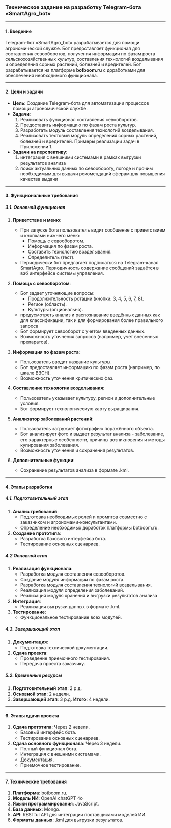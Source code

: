 ### Техническое задание на разработку Telegram-бота «SmartAgro_bot»

---

#### **1. Введение**
Telegram-бот «SmartAgro_bot» разрабатывается для помощи агрономической службе. Бот предоставляет функционал для составления севооборотов, получения информации по фазам роста сельскохозяйственных культур, составления технологий возделывания и определения сорных растений, болезней и вредителей. Бот разрабатывается на платформе **botboom.ru** с доработками для обеспечения необходимого функционала.

---

#### **2. Цели и задачи**
- **Цель**: Создание Telegram-бота для автоматизации процессов помощи агрономической службе.
- **Задачи**:
  1. Реализовать функционал составления севооборотов.
  2. Предоставить информацию по фазам роста культур.
  3. Разработать модуль составления технологий возделывания.
  4. Реализовать тестовый модуль определения сорных растений, болезней и вредителей.
Примеры реализации задач в Приложении 1.
- **Задачи на перспективу**:
  1. интеграция с внешними системами в рамках выгрузки результатов анализа
  2. поиск актуальных данных по севообороту, погоде и прочим необходимым для выдачи рекомендаций сферам для повышения качества выдачи

---

#### **3. Функциональные требования**
##### **3.1. Основной функционал**
1. **Приветствие и меню**:
   - При запуске бота пользователь видит сообщение с приветствием и кнопками нижнего меню:
     - Помощь с севооборотом.
     - Информация по фазам роста.
     - Составить технологию возделывания.
     - Определитель (тест).
   - Периодически бот предлагает подписаться на Telegram-канал SmartAgro. Периодичность содержание сообщений задаётся в вэб интерфейсе системы управления.

2. **Помощь с севооборотом**:
   - Бот задает уточняющие вопросы:
     - Продолжительность ротации (кнопки: 3, 4, 5, 6, 7, 8).
     - Регион (область).
     - Культуры (опционально).
   - предусмотреть анализ и распознавание введённых данных как для классификации, так и для формирования более правильного запроса 
   - Бот формирует севооборот с учетом введенных данных.
   - Возможность уточнения запросов (например, учет внесенных препаратов).

3. **Информация по фазам роста**:
   - Пользователь вводит название культуры.
   - Бот предоставляет информацию по фазам роста (например, по шкале BBCH).
   - Возможность уточнения критических фаз.

4. **Составление технологии возделывания**:
   - Пользователь указывает культуру, регион и дополнительные условия.
   - Бот формирует технологическую карту выращивания.

5. **Анализатор заболеваний растений**:
   - Пользователь загружает фотографию поражённого объекта.
   - Бот анализирует фото и выдает результат анализа - заболевание, его характерные особенности, причины возникновения и методы купирования заболевания.
   - Возможность уточнения и сохранения результатов.

6. **Дополнительные функции**:
   - Сохранение результатов анализа в формате .kml.

---

#### **4. Этапы разработки**
##### **4.1. Подготовительный этап**
1. **Анализ требований**:
   - Подготовка необходимых ролей и промптов совместно с заказчиком и агрономами-консультантами.
   - Определение необходимых доработок платформы botboom.ru.
2. **Создание прототипа**:
   - Разработка базового интерфейса бота.
   - Тестирование основных сценариев.

##### **4.2 Основной этап**
1. **Реализация функционала**:
   - Разработка модуля составления севооборотов.
   - Создание модуля информации по фазам роста.
   - Разработка модуля составления технологий возделывания.
   - Реализация модуля определения заболеваний.
   - Реализация модуля хранения и выгрузки результатов анализа
2. **Интеграция**:
   - Реализация выгрузки данных в формате .kml.
3. **Тестирование**:
   - Функциональное тестирование всех модулей.

##### **4.3. Завершающий этап**
1. **Документация**:
   - Подготовка технической документации.
2. **Сдача проекта**:
   - Проведение приемочного тестирования.
   - Передача проекта заказчику.

##### **5.2. Временные ресурсы**
1. **Подготовительный этап**: 2 р.д.
2. **Основной этап**: 2 недели.
3. **Завершающий этап**: 3 р.д.
**Итого**: 4 недели.

---

#### **6. Этапы сдачи проекта**
1. **Сдача прототипа**: Через 2 недели.
   - Базовый интерфейс бота.
   - Тестирование основных сценариев.
2. **Сдача основного функционала**: Через 3 недели.
   - Полный функционал бота.
   - Интеграция с внешними системами.
   - Документация.
   - Приемочное тестирование.

---

#### **7. Технические требования**
1. **Платформа**: botboom.ru.
2. **Модель ИИ**: OpenAI chatGPT 4o
2. **Языки программирования**: JavaScript.
3. **База данных**: Mongo.
4. **API**: RESTful API для интеграции поставщиками моделей ИИ.
5. **Форматы данных**: .kml для выгрузки результатов.
